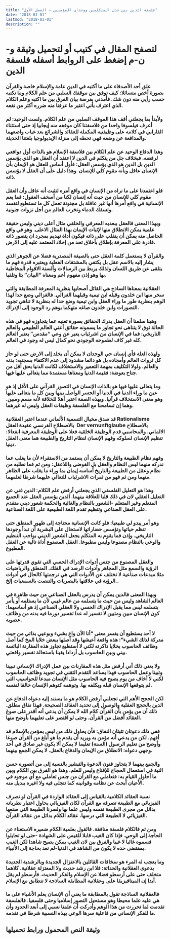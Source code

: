 ```yaml
---
title: "فلسفة الدين بين جدل المتكلمين ووجدان المؤمنين – الفصل الأول"
date: "2018-01-01"
lastmod: "2018-01-01"
description: ""
---
```

# **لتصفح المقال في كتيب أو لتحميل وثيقة و-ن-م إضغط على الروابط أسفله** **فلسفة الدين**

### علق أحد الأصدقاء على ما أكتبه في الدين عامة والإسلام خاصة والقرآن بصورة أخص متسائلا: كيف توفق بين موقفك السلبي من علم الكلام وما تكتبه حسب رأيي منه دون شك. فأمدني بفرصة بيان الفرق بين ما اكتبه وعلم الكلام الذي اعترف بأني اعتبر ما عرفنا منه ضرره أكثر من نفعه.

### ولأبدأ بما يجعلني أقف هذا الموقف السلبي من علم الكلام. ولست الوحيد: لم أعرف فيلسوفا واحدا من فلاسفتنا كان موقفه منه إيجابيا إذ حتى استثناء الفارابي في كلامه على وظيفتيه المكملة للعقائد والشرائع بعد غياب واضعهما والمدافعة عن وضعه فهي تحطه إلى منزلة الإيديولوجيا بلغتنا الحديثة.

### وهذا الدفاع الوحيد عن علم الكلام بين فلاسفة الإسلام هو بالذات أول دوافعي لرفضه. فبخلاف جل من يتكلم في الدين لا اعتقد أن العقل هو الذي يؤسس الدين بل الدين هو الذي يؤسس العقل: فأول أساس للعقل هو الإيمان بأن الإنسان عاقل وبأنه مقوم كلي للإنسان  وهذا دليل على أن العقل لا يؤسس ذاته.

### فلو اعتمدنا على ما نراه من الإنسان في واقع أمره لنثبت أنه عاقل وأن العقل مقوم كلي للإنسان من حيث أنه إنسان لكنا من أسخف العقول: فما يعم الإنسانية في واقع أمرها أنها غير عاقلة بل مجنونة تعمل كل ما تستطيع لتفسد وتسفك الدماء وتخرب العالم من أجل نزوات جنونية.

### وبهذا المعنى فالعقل ببعديه المعرفي والخلقي مثال أعلى ديني وليس حقيقة علمية يمكن الانطلاق منها لإثبات الإيمان بهذا المثال الاعلى. وهو في واقع الحاصل منه يمكن أن ينقلب على ذاته فيكون أداة تهديم بمجرد ان يتصور ذاته قادرة على المعرفة بإطلاق بأخلاق تحد من إخلاد المعتمد عليه إلى الارض.

### والقرآن لا يستعمل كلمة العقل حتى بالصيغة المصدرية فضلا عن الجوهر الذي يشار إليه بالاسم عقل بل يكتفي بالمشتقات الفعلية ويعتبره قدرة فهم ما يتلقى عن طريق اللسان ولذلك يربط بين الرسالات وألسنة الاقوام المخاطبة بها وهو إذن مفهوم أعم ومعناه “البيان” بثا وتلقيا.

### العقلانية بمعناها الساذج هي القائل أصحابها بنظرية المعرفة المطابقة والتي سخر منها ابن خلدون وقبله ابن تيمية وقبلهما الغزالي. فالغزالي وضع حدا لهذا الوهم بنظرية طور ما وراء العقل وابن تيمية وضع حدا له بنظرية لا تناهي تجويد التصورات وابن خلدون صاغه متهكما بوهم رد الوجود إلى الإدراك.

### وهبنا سلمنا أن العقل يدرك الحقائق بصورة تغنيه عما يتجاوزه فهو في هذه الحالة توق لا يتناهى نحو تجاوز ما يسمونه حقائق أعني العالم الطبيعي والعالم التاريخي: فما في الإنسان من اشرئباب يعبر عن وعي “مقدس” يعتبر العالم كله غير كاف لطموحه الوجودي نحو كمال ليس له وجود في العالم.

### ولهذه العلة فأي إنسان حي الوجدان لا يمكن أن يخلد إلى الارض حتى لو حاز كل ثروات العالم وأمجاده بل هو دائما مشدود إلى عدم الاكتفاء بسجنيه: بدنه والعالم. ولولا التكليف بمهمة التعمير والاستخلاف لكانت الدنيا بحق أقل من جناح بعوضة: فقيمة الدنيا ومعناها مستمدة مما يتعالى عليها فيها.

### وما يتعالى عليها فيها هو بالذات الإنسان في التصور القرآني على الأقل إذ هو عين ما وراء الدنيا في الدنيا أو الجسر الواصل بينها وبين كل ما يتعالى عليها وهو معنى الاستخلاف قرآنيا. وبهذه الصفة اعتبر أهلا للخلافة لأنه مسم ومبين. وهما إن تسامحنا مع الفلسفة وظيفات العقل وليس له غيرهما.

### قد صدق مخيال التسمية الألماني عندما اعتبر العقلانية Rationalisme بالاصطلاح الفرنسي عقيدة العقل  Der vernunftglaube بالاصطلاح الالماني. والمحاسبي قدم الوظيفة الخلقية فعلا على الوظيفة المعرفية انفعالا: تنظيم الإنسان لسلوكه وفهم الإنسان لنظام التاريخ والطبيعة هما معنى العقل دينيا.

### وفهم نظام الطبيعة والتاريخ لا يمكن أن يستمد من الاستقراء لأن ما يغلب عما ندركه منهما ليس النظام والعقل بل الفوضى واللاعقل: ومن ثم فما نطلبه من نظام وعقل من الطبيعة والتاريخ أساسه إيمان بما وراء ما يغلب على الظاهر منهما ومن ثم فهو من ثمرات الاشرئباب للتعالي عليهما شرطا لعلمهما.

### وهذا هو التعليل الفلسفي الذي يجعلني أرفض علم الكلام: الدين غني عن التعليل العقلي لان في ذلك قلبا للعلاقة بينهما. الدين يؤسس العقل عند الجميع المتعلم وغير المتعلم -الشعور بالنظام والغائية والحكمة شعور ديني متقدم على العقل الصناعي وتنظيم تقدم اللغة الطبيعية على اللغة الصناعية.

### وهو أمر يبدو لي طبيعيا: فلو كانت الإنسانية محتاجة إلى ظهور المنطق حتى تنظم حياتها وتؤسس حضاراتها لاستحال على البشرية أن تبدأ وجودها التاريخي. وإذن فما يقوم به المتكلم يجعل الشعور الديني بواجب التنظيم والوعي بالنظام مصنوعا وليس مطبوعا. العقل المصنوع أداة تالية عن العقل المطبوع.

### والعقل المصنوع من جنس أدوات الإدراك الحسي التي تقوي قدرتها على الرؤية والسمع مثل المجاهر وأدوات الرصد في الفلك. المنطق والرياضيات مثلا مبدعات صناعية لا تختلف عن الأدوات التي هي ترجمتها كالحال في أدوات الرؤية في علاقتها بالبصريات والتنصت بالسمعيات إلخ..

### وبهذا المعنى فالدين يمكن أن يدرس بالعقل الصناعي من حيث ظاهرة في العالم الشاهد وليس من حيث ما يتسلمه من عالم غيبي لأن ما يستلمه أو يأمر بتسلمه ليس مما يقبل الإدراك الحسي ولا العقلي الصناعي إذ هو أساسهما: كون الإنسان مبين ومتبين لا تفسير له عدا تفسير دورما فيه بدنه من وظائف عضوية.

### لا أحد يستطيع أن يفسر معنى “أنا الآن واع بشيء وبوعيي بذاتي من حيث مدركة لذلك الشيء”: هذه واقعة أعيشها وقد أصلها ببعض خلايا المخ كما أصل وظائف الحاسوب بخلايا ذاكرته لكني لا أستطيع تجاوز هذه المقارنة البائسة بيني وبين الحاسوب بل أزدادا يقينا باستحالة تفسير واقعتي.

### ولا يعني ذلك أني أرفض مثل هذه المقارنات بين عمل الإدراك الإنساني تبيينا وتبينا وعمل الحاسوب فهذا يساعد التقدم التقني في تجويد وظائف الحاسوب لكني لا أخاف من يوم يصبح فيه الحاسوب مثل الإنسان مبدعا للحواسيب التي لم يتوقعها الإنسان قبله ويكلفه بها. وتوهمه كتوهم الإنسان خالقا لنفسه.

### لكن الحجج الأهم التي تجعلني أرفض الكلام هو ما يستند إليه دعواه الدفاع عن الدين بالحجج العقلية والوصول إلى تحديد العقائد الصحيحة. فهذا نفاق مطلق. ذلك أن من يؤمن بأن القرآن كلام الله لا يمكن أن يدعي أنه أقدر على صوغ العقائد أفضل من القرآن. وحتى لو اقتصر على تعليهما بأوضح منها.

### ففي ذلك دعوتان تثبتان النفاق: فأن يحاول ذلك من ليس بمؤمن بالإسلام قد أفهم. لكن من يدعي أنه مؤمن به ويريد أن يقدم ما هو أبلغ من القرآن صوغا وأوضح من تعليم الرسول (السنة) تعليما لا يمكن ألا يكون غير صادق في أحد وجهي دعواه: الانطلاق من الإيمان والدفاع بالعقل. لا يمكن الجمع بينهما.

### والجمع بينهما لا يتجاوز فنون الدعوة والتبشير بالنسبة إلى من أتصوره حسن النية في استعمال الحجاج للإقناع وليس للعلم. وهذا هو الفرق بين الكلام وبين ما أحاول القيام به: فتعاملي مع القرآن من جنس تعاملي مع أي موجود في الأعيان أبحث عن نظامه وقوانينه كما تتجلى فيه ولا اغيره ببديل منه.

### نسبة العقائد الكلامية بالقياس إلى العقائد الواردة في القرآن لو تصرف الفيزيائي مع الطبيعة تصرفه مع القرآن لكان الفيزيائي يحاول اعتبار نظرياته بدائل من مجرى الطبيعة نفسه وليس علما بها ولصرنا الطبيعة التي صنعها الفيزيائي لا الطبيعة التي درسها. عقائد الكلام بدائل من عقائد القرآن.

### ومن ثم فالكلام فلسفة منافقة. فالقول بعلمية الكلام ضميره الاستغناء عن الحاجة إلى الوحي. فإذا كان الغيب قابلا للقيس على الشهادة -حتى لو تحايلوا فسموه غائبا لا غيبا والفرق بين لان الغيب يمكن يصيح شاهدا لكن الغيب بمقتضى حده لا يكون من الشاهد في الدنيا-لم نعد بحاجة إلى الأنبياء.

### وما يعجب له المرء هو سخافات القائلين بالاعتزال الجديدة وبالرشدية الجديدة بدعوى العقلانية والحداثة: فلا ابن رشد حديث ولا المعتزلة عقلانية. كلاهما متخلف حتى على أرسطو فضلا عن الإسلام والفكر الحديث. فأرسطو لم يقل أبدا إن الميتافيزيقا علم. وعقلانية المطابقة الساذجة لا تتطابق مع الإسلام.

### فالعقلانية الساذجة تقول بالمطابقة ما يعني أن الإنسان يعلم الأشياء على ما هي عليه علما محيطا وهو مستحيل التصور إسلاميا وحتى فلسفيا. فالفلسفة تقدمت لما تحررت من هذا الوهم وأدركت أن علمنا نسبي إلى أبعد الحدود وأن ما للفكر الإنساني من فاعلية سرها الوعي بهذه النسبية شرطا في تقدمه.

## وثيقة النص المحمول ورابط تحميلها

###